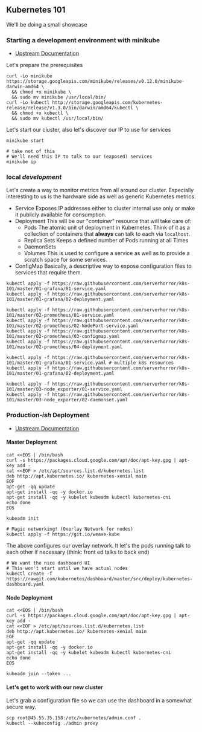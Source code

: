 ## Kubernetes 101

We'll be doing a small showcase

### Starting a development environment with minikube

* [Upstream Documentation](http://kubernetes.io/docs/getting-started-guides/minikube/)

Let's prepare the prerequisites

```
curl -Lo minikube https://storage.googleapis.com/minikube/releases/v0.12.0/minikube-darwin-amd64 \
  && chmod +x minikube \
  && sudo mv minikube /usr/local/bin/
curl -Lo kubectl http://storage.googleapis.com/kubernetes-release/release/v1.3.0/bin/darwin/amd64/kubectl \
  && chmod +x kubectl \
  && sudo mv kubectl /usr/local/bin/
```

Let's start our cluster, also let's discover our IP to use for services

```
minikube start

# take not of this
# We'll need this IP to talk to our (exposed) services
minikube ip
```

### **local** _development_

Let's create a way to monitor metrics from all around our cluster.
Especially interesting to us is the hardware side as well as generic
Kubernetes metrics.

* Service
  Exposes IP addresses either to cluster internal use only or make it publicly available for consumption.
* Deployment
  This will be our "_container_" resource that will take care of:
  * Pods
    The atomic unit of deployment in Kubernetes. Think of it as a collection of containers that **always** can talk to each via `localhost`.
  * Replica Sets
    Keeps a defined number of Pods running at all Times
  * DaemonSets
  * Volumes
    This is used to configure a service as well as to provide a scratch space for some services.
* ConfigMap
  Basically, a descriptive way to expose configuration files to services that require them.


```
kubectl apply -f https://raw.githubusercontent.com/serverhorror/k8s-101/master/01-grafana/01-service.yaml
kubectl apply -f https://raw.githubusercontent.com/serverhorror/k8s-101/master/01-grafana/02-deployment.yaml

kubectl apply -f https://raw.githubusercontent.com/serverhorror/k8s-101/master/02-prometheus/01-service.yaml
kubectl apply -f https://raw.githubusercontent.com/serverhorror/k8s-101/master/02-prometheus/02-NodePort-service.yaml
kubectl apply -f https://raw.githubusercontent.com/serverhorror/k8s-101/master/02-prometheus/03-configmap.yaml
kubectl apply -f https://raw.githubusercontent.com/serverhorror/k8s-101/master/02-prometheus/04-deployment.yaml

kubectl apply -f https://raw.githubusercontent.com/serverhorror/k8s-101/master/01-grafana/01-service.yaml # multiple k8s resources
kubectl apply -f https://raw.githubusercontent.com/serverhorror/k8s-101/master/01-grafana/02-deployment.yaml

kubectl apply -f https://raw.githubusercontent.com/serverhorror/k8s-101/master/03-node_exporter/01-service.yaml
kubectl apply -f https://raw.githubusercontent.com/serverhorror/k8s-101/master/03-node_exporter/02-daemonset.yaml
```


### **Production**_-ish_ Deployment

* [Upstream Documentation](http://kubernetes.io/docs/getting-started-guides/kubeadm/)

#### Master Deployment

```
cat <<EOS | /bin/bash
curl -s https://packages.cloud.google.com/apt/doc/apt-key.gpg | apt-key add -
cat <<EOF > /etc/apt/sources.list.d/kubernetes.list
deb http://apt.kubernetes.io/ kubernetes-xenial main
EOF
apt-get -qq update
apt-get install -qq -y docker.io
apt-get install -qq -y kubelet kubeadm kubectl kubernetes-cni
echo done
EOS
```

```
kubeadm init
```

```
# Magic networking! (Overlay Network for nodes)
kubectl apply -f https://git.io/weave-kube
```
The above configures our overlay network. It let's the pods running talk to each other if necessary (think: front ed talks to back end)


```
# We want the nice dashboard UI
# This won't start until we have actual nodes
kubectl create -f https://rawgit.com/kubernetes/dashboard/master/src/deploy/kubernetes-dashboard.yaml
```

#### Node Deployment

```
cat <<EOS | /bin/bash
curl -s https://packages.cloud.google.com/apt/doc/apt-key.gpg | apt-key add -
cat <<EOF > /etc/apt/sources.list.d/kubernetes.list
deb http://apt.kubernetes.io/ kubernetes-xenial main
EOF
apt-get -qq update
apt-get install -qq -y docker.io
apt-get install -qq -y kubelet kubeadm kubectl kubernetes-cni
echo done
EOS

kubeadm join --token ...
```

#### Let's get to work with our new cluster

Let's grab a configuration file so we can use the dashboard in a somewhat secure way.

```
scp root@45.55.35.158:/etc/kubernetes/admin.conf .
kubectl --kubeconfig ./admin proxy
```